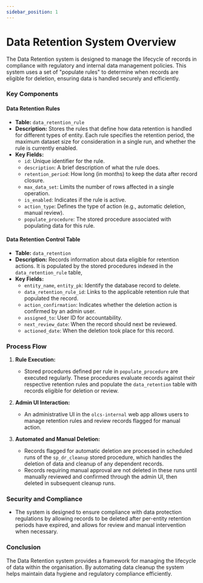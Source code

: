 ```yaml
---
sidebar_position: 1
---
```

# Data Retention System Overview

The Data Retention system is designed to manage the lifecycle of records in compliance with regulatory and internal data management policies. This system uses a set of "populate rules" to determine when records are eligible for deletion, ensuring data is handled securely and efficiently.

### Key Components

#### Data Retention Rules

- **Table:** `data_retention_rule`
- **Description:** Stores the rules that define how data retention is handled for different types of entity. Each rule specifies the retention period, the maximum dataset size for consideration in a single run, and whether the rule is currently enabled.
- **Key Fields:**
    - `id`: Unique identifier for the rule.
    - `description`: A brief description of what the rule does.
    - `retention_period`: How long (in months) to keep the data after record closure.
    - `max_data_set`: Limits the number of rows affected in a single operation.
    - `is_enabled`: Indicates if the rule is active.
    - `action_type`: Defines the type of action (e.g., automatic deletion, manual review).
    - `populate_procedure`: The stored procedure associated with populating data for this rule.

#### Data Retention Control Table

- **Table:** `data_retention`
- **Description:** Records information about data eligible for retention actions. It is populated by the stored procedures indexed in the  `data_retention_rule` table,
- **Key Fields:**
    - `entity_name`, `entity_pk`: Identify the database record to delete.
    - `data_retention_rule_id`: Links to the applicable retention rule that populated the record.
    - `action_confirmation`: Indicates whether the deletion action is confirmed by an admin user.
    - `assigned_to`: User ID for accountability.
    - `next_review_date`: When the record should next be reviewed.
    - `actioned_date`: When the deletion took place for this record.

### Process Flow

1. **Rule Execution:**
    - Stored procedures defined per rule in `populate_procedure` are executed regularly. These procedures evaluate records against their respective retention rules and populate the `data_retention` table with records eligible for deletion or review.

2. **Admin UI Interaction:**
    - An administrative UI in the `olcs-internal` web app allows users to manage retention rules and review records flagged for manual action.

3. **Automated and Manual Deletion:**
    - Records flagged for automatic deletion are processed in scheduled runs of the `sp_dr_cleanup` stored procedure, which handles the deletion of data and cleanup of any dependent records.
    - Records requiring manual approval are not deleted in these runs until manually reviewed and confirmed through the admin UI, then deleted in subsequent cleanup runs.

### Security and Compliance

- The system is designed to ensure compliance with data protection regulations by allowing records to be deleted after per-entity retention periods have expired, and allows for review and manual intervention when necessary.

### Conclusion

The Data Retention system provides a framework for managing the lifecycle of data within the organisation. By automating data cleanup the system helps maintain data hygiene and regulatory compliance efficiently.

